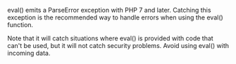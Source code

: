 eval() emits a ParseError exception with PHP 7 and later. Catching this exception is the recommended way to handle errors when using the eval() function.

<?php

$code = 'This is no PHP code.';

//PHP 5 style
eval($code);
// Ends up with a Fatal error, at execution time

//PHP 7 style
try {
    eval($code);
} catch (ParseError $e) {
    cleanUpAfterEval();
}

?>

Note that it will catch situations where eval() is provided with code that can't be used, but it will not catch security problems. Avoid using eval() with incoming data.
